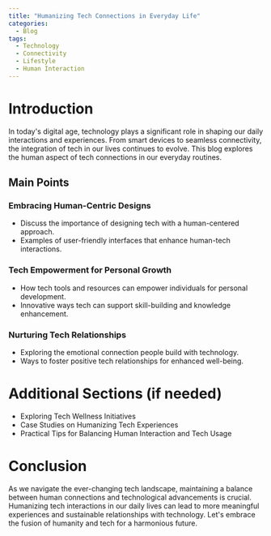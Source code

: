 ```yaml
---
title: "Humanizing Tech Connections in Everyday Life"
categories:
  - Blog
tags:
  - Technology
  - Connectivity
  - Lifestyle
  - Human Interaction
---
```


# Introduction
In today's digital age, technology plays a significant role in shaping our daily interactions and experiences. From smart devices to seamless connectivity, the integration of tech in our lives continues to evolve. This blog explores the human aspect of tech connections in our everyday routines.

## Main Points
### Embracing Human-Centric Designs
- Discuss the importance of designing tech with a human-centered approach.
- Examples of user-friendly interfaces that enhance human-tech interactions.

### Tech Empowerment for Personal Growth
- How tech tools and resources can empower individuals for personal development.
- Innovative ways tech can support skill-building and knowledge enhancement.

### Nurturing Tech Relationships
- Exploring the emotional connection people build with technology.
- Ways to foster positive tech relationships for enhanced well-being.

# Additional Sections (if needed)
- Exploring Tech Wellness Initiatives
- Case Studies on Humanizing Tech Experiences
- Practical Tips for Balancing Human Interaction and Tech Usage

# Conclusion
As we navigate the ever-changing tech landscape, maintaining a balance between human connections and technological advancements is crucial. Humanizing tech interactions in our daily lives can lead to more meaningful experiences and sustainable relationships with technology. Let's embrace the fusion of humanity and tech for a harmonious future.